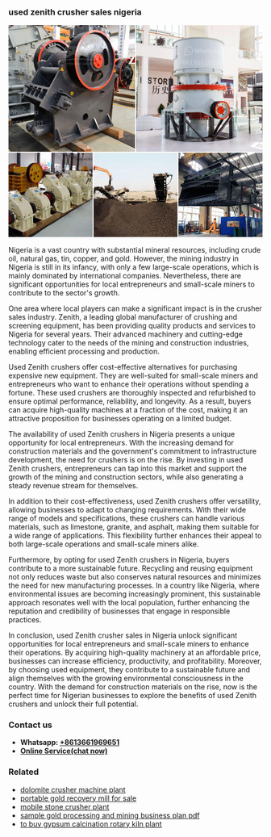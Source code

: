 <h3>used zenith crusher sales nigeria</h3><img src='1706755332.jpg' alt=''><p>Nigeria is a vast country with substantial mineral resources, including crude oil, natural gas, tin, copper, and gold. However, the mining industry in Nigeria is still in its infancy, with only a few large-scale operations, which is mainly dominated by international companies. Nevertheless, there are significant opportunities for local entrepreneurs and small-scale miners to contribute to the sector's growth.</p><p>One area where local players can make a significant impact is in the crusher sales industry. Zenith, a leading global manufacturer of crushing and screening equipment, has been providing quality products and services to Nigeria for several years. Their advanced machinery and cutting-edge technology cater to the needs of the mining and construction industries, enabling efficient processing and production.</p><p>Used Zenith crushers offer cost-effective alternatives for purchasing expensive new equipment. They are well-suited for small-scale miners and entrepreneurs who want to enhance their operations without spending a fortune. These used crushers are thoroughly inspected and refurbished to ensure optimal performance, reliability, and longevity. As a result, buyers can acquire high-quality machines at a fraction of the cost, making it an attractive proposition for businesses operating on a limited budget.</p><p>The availability of used Zenith crushers in Nigeria presents a unique opportunity for local entrepreneurs. With the increasing demand for construction materials and the government's commitment to infrastructure development, the need for crushers is on the rise. By investing in used Zenith crushers, entrepreneurs can tap into this market and support the growth of the mining and construction sectors, while also generating a steady revenue stream for themselves.</p><p>In addition to their cost-effectiveness, used Zenith crushers offer versatility, allowing businesses to adapt to changing requirements. With their wide range of models and specifications, these crushers can handle various materials, such as limestone, granite, and asphalt, making them suitable for a wide range of applications. This flexibility further enhances their appeal to both large-scale operations and small-scale miners alike.</p><p>Furthermore, by opting for used Zenith crushers in Nigeria, buyers contribute to a more sustainable future. Recycling and reusing equipment not only reduces waste but also conserves natural resources and minimizes the need for new manufacturing processes. In a country like Nigeria, where environmental issues are becoming increasingly prominent, this sustainable approach resonates well with the local population, further enhancing the reputation and credibility of businesses that engage in responsible practices.</p><p>In conclusion, used Zenith crusher sales in Nigeria unlock significant opportunities for local entrepreneurs and small-scale miners to enhance their operations. By acquiring high-quality machinery at an affordable price, businesses can increase efficiency, productivity, and profitability. Moreover, by choosing used equipment, they contribute to a sustainable future and align themselves with the growing environmental consciousness in the country. With the demand for construction materials on the rise, now is the perfect time for Nigerian businesses to explore the benefits of used Zenith crushers and unlock their full potential.</p><h3>Contact us</h3><ul><li><strong>Whatsapp:&nbsp;<a href="https://wa.me/8613661969651">+8613661969651</a></strong></li><li><a href="https://swt.shibang-china.com/?git&amp;zhl&amp;used zenith crusher sales nigeria"><strong>Online Service(chat now)</strong></a></li></ul><h3>Related</h3><ul><li><a href='dolomite crusher machine plant.md'>dolomite crusher machine plant</a></li><li><a href='portable gold recovery mill for sale.md'>portable gold recovery mill for sale</a></li><li><a href='mobile stone crusher plant.md'>mobile stone crusher plant</a></li><li><a href='sample gold processing and mining business plan pdf.md'>sample gold processing and mining business plan pdf</a></li><li><a href='to buy gypsum calcination rotary kiln plant.md'>to buy gypsum calcination rotary kiln plant</a></li></ul>